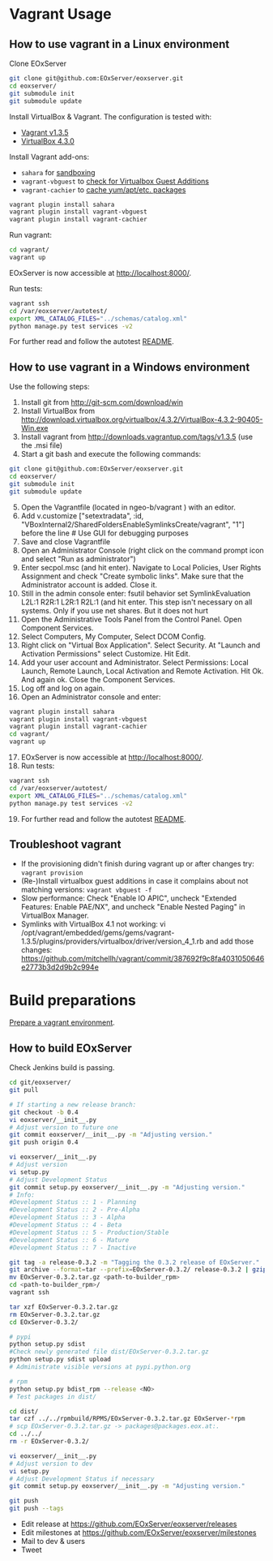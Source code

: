 <!--
#-------------------------------------------------------------------------------
#
# Project: EOxServer <http://eoxserver.org>
# Authors: Stephan Meissl <stephan.meissl@eox.at>
#
#-------------------------------------------------------------------------------
# Copyright (C) 2013 EOX IT Services GmbH
#
# Permission is hereby granted, free of charge, to any person obtaining a copy
# of this software and associated documentation files (the "Software"), to deal
# in the Software without restriction, including without limitation the rights
# to use, copy, modify, merge, publish, distribute, sublicense, and/or sell
# copies of the Software, and to permit persons to whom the Software is
# furnished to do so, subject to the following conditions:
#
# The above copyright notice and this permission notice shall be included in all
# copies of this Software or works derived from this Software.
#
# THE SOFTWARE IS PROVIDED "AS IS", WITHOUT WARRANTY OF ANY KIND, EXPRESS OR
# IMPLIED, INCLUDING BUT NOT LIMITED TO THE WARRANTIES OF MERCHANTABILITY,
# FITNESS FOR A PARTICULAR PURPOSE AND NONINFRINGEMENT. IN NO EVENT SHALL THE
# AUTHORS OR COPYRIGHT HOLDERS BE LIABLE FOR ANY CLAIM, DAMAGES OR OTHER
# LIABILITY, WHETHER IN AN ACTION OF CONTRACT, TORT OR OTHERWISE, ARISING FROM,
# OUT OF OR IN CONNECTION WITH THE SOFTWARE OR THE USE OR OTHER DEALINGS IN
# THE SOFTWARE.
#-------------------------------------------------------------------------------
-->


# Vagrant Usage


## How to use vagrant in a Linux environment

Clone EOxServer

```sh
git clone git@github.com:EOxServer/eoxserver.git
cd eoxserver/
git submodule init
git submodule update
```

Install VirtualBox & Vagrant. The configuration is tested with:
* [Vagrant v1.3.5](http://downloads.vagrantup.com/tags/v1.3.5)
* [VirtualBox 4.3.0](https://www.virtualbox.org/wiki/Downloads)

Install Vagrant add-ons:
* `sahara` for [sandboxing](https://github.com/jedi4ever/sahara)
* `vagrant-vbguest` to [check for Virtualbox Guest Additions](https://github.com/dotless-de/vagrant-vbguest)
* `vagrant-cachier` to [cache yum/apt/etc. packages](https://github.com/fgrehm/vagrant-cachier)

```sh
vagrant plugin install sahara
vagrant plugin install vagrant-vbguest
vagrant plugin install vagrant-cachier
```

Run vagrant:

```sh
cd vagrant/
vagrant up
```

EOxServer is now accessible at [http://localhost:8000/](http://localhost:8000/).

Run tests:

```sh
vagrant ssh
cd /var/eoxserver/autotest/
export XML_CATALOG_FILES="../schemas/catalog.xml"
python manage.py test services -v2
```

For further read and follow the autotest
[README](https://github.com/EOxServer/autotest).


## How to use vagrant in a Windows environment

Use the following steps:

1. Install git from http://git-scm.com/download/win
2. Install VirtualBox from
   http://download.virtualbox.org/virtualbox/4.3.2/VirtualBox-4.3.2-90405-Win.exe
3. Install vagrant from http://downloads.vagrantup.com/tags/v1.3.5 (use the .msi file)
4. Start a git bash and execute the following commands:

```sh
git clone git@github.com:EOxServer/eoxserver.git
cd eoxserver/
git submodule init
git submodule update
```

5. Open the Vagrantfile (located in ngeo-b/vagrant ) with an editor.
6. Add v.customize ["setextradata", :id, "VBoxInternal2/SharedFoldersEnableSymlinksCreate/vagrant", "1"] before the line # Use GUI for debugging purposes
7. Save and close Vagrantfile
8. Open an Administrator Console (right click on the command prompt icon and select "Run as administrator")
9. Enter secpol.msc (and hit enter). Navigate to Local Policies, User Rights Assignment and check "Create symbolic links". Make sure that the Administrator account is added. Close it.
10. Still in the admin console enter: fsutil behavior set SymlinkEvaluation L2L:1 R2R:1 L2R:1 R2L:1 (and hit enter. This step isn't necessary on all systems. Only if you use net shares. But it does not hurt
11. Open the Administrative Tools Panel from the Control Panel. Open Component Services.
12. Select Computers, My Computer, Select DCOM Config.
13. Right click on "Virtual Box Application". Select Security. At "Launch and Activation Permissions" select Customize. Hit Edit.
14. Add your user account and Administrator. Select Permissions: Local Launch, Remote Launch, Local Activation and Remote Activation. Hit Ok. And again ok. Close the Component Services.
15. Log off and log on again.
16. Open an Administrator console and enter:

```sh
vagrant plugin install sahara
vagrant plugin install vagrant-vbguest
vagrant plugin install vagrant-cachier
cd vagrant/
vagrant up
```

17. EOxServer is now accessible at [http://localhost:8000/](http://localhost:8000/).
18. Run tests:

```sh
vagrant ssh
cd /var/eoxserver/autotest/
export XML_CATALOG_FILES="../schemas/catalog.xml"
python manage.py test services -v2
```

19. For further read and follow the autotest [README](https://github.com/EOxServer/autotest).


## Troubleshoot vagrant

* If the provisioning didn't finish during vagrant up or after changes try: `vagrant provision`
* (Re-)Install virtualbox guest additions in case it complains about not matching versions: `vagrant vbguest -f`
* Slow performance: Check "Enable IO APIC", uncheck "Extended Features: Enable PAE/NX", and uncheck "Enable Nested Paging" in VirtualBox Manager.
* Symlinks with VirtualBox 4.1 not working: vi /opt/vagrant/embedded/gems/gems/vagrant-1.3.5/plugins/providers/virtualbox/driver/version_4_1.rb and add those changes: https://github.com/mitchellh/vagrant/commit/387692f9c8fa4031050646e2773b3d2d9b2c994e


# Build preparations

[Prepare a vagrant environment](https://gitlab.eox.at/vagrant/builder_rpm/tree/master).


## How to build EOxServer

Check Jenkins build is passing.

```sh
cd git/eoxserver/
git pull

# If starting a new release branch:
git checkout -b 0.4
vi eoxserver/__init__.py
# Adjust version to future one
git commit eoxserver/__init__.py -m "Adjusting version."
git push origin 0.4

vi eoxserver/__init__.py
# Adjust version
vi setup.py
# Adjust Development Status
git commit setup.py eoxserver/__init__.py -m "Adjusting version."
# Info:
#Development Status :: 1 - Planning
#Development Status :: 2 - Pre-Alpha
#Development Status :: 3 - Alpha
#Development Status :: 4 - Beta
#Development Status :: 5 - Production/Stable
#Development Status :: 6 - Mature
#Development Status :: 7 - Inactive

git tag -a release-0.3.2 -m "Tagging the 0.3.2 release of EOxServer."
git archive --format=tar --prefix=EOxServer-0.3.2/ release-0.3.2 | gzip > EOxServer-0.3.2.tar.gz
mv EOxServer-0.3.2.tar.gz <path-to-builder_rpm>
cd <path-to-builder_rpm>/
vagrant ssh

tar xzf EOxServer-0.3.2.tar.gz
rm EOxServer-0.3.2.tar.gz
cd EOxServer-0.3.2/

# pypi
python setup.py sdist
#Check newly generated file dist/EOxServer-0.3.2.tar.gz
python setup.py sdist upload
# Administrate visible versions at pypi.python.org

# rpm
python setup.py bdist_rpm --release <NO>
# Test packages in dist/

cd dist/
tar czf ../../rpmbuild/RPMS/EOxServer-0.3.2.tar.gz EOxServer-*rpm
# scp EOxServer-0.3.2.tar.gz -> packages@packages.eox.at:.
cd ../../
rm -r EOxServer-0.3.2/

vi eoxserver/__init__.py
# Adjust version to dev
vi setup.py
# Adjust Development Status if necessary
git commit setup.py eoxserver/__init__.py -m "Adjusting version."

git push
git push --tags
```

* Edit release at https://github.com/EOxServer/eoxserver/releases
* Edit milestones at https://github.com/EOxServer/eoxserver/milestones
* Mail to dev & users
* Tweet
